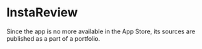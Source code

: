 # InstaReview
Since the app is no more available in the App Store, its sources are published as a part of a portfolio.
